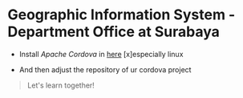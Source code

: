 # Geographic Information System - Department Office at Surabaya

* Install *Apache Cordova* in [here](https://evothings.com/doc/build/cordova-install-linux.html)
  [x]especially linux

* And then adjust the repository of ur cordova project

> Let's learn together!

